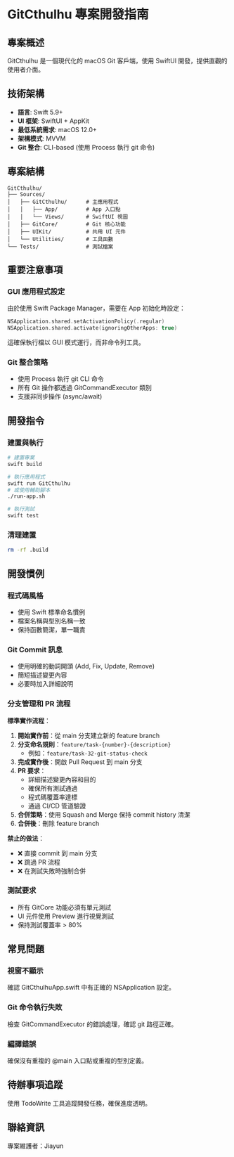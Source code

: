 # GitCthulhu 專案開發指南

## 專案概述
GitCthulhu 是一個現代化的 macOS Git 客戶端，使用 SwiftUI 開發，提供直觀的使用者介面。

## 技術架構
- **語言**: Swift 5.9+
- **UI 框架**: SwiftUI + AppKit
- **最低系統需求**: macOS 12.0+
- **架構模式**: MVVM
- **Git 整合**: CLI-based (使用 Process 執行 git 命令)

## 專案結構
```
GitCthulhu/
├── Sources/
│   ├── GitCthulhu/      # 主應用程式
│   │   ├── App/         # App 入口點
│   │   └── Views/       # SwiftUI 視圖
│   ├── GitCore/         # Git 核心功能
│   ├── UIKit/           # 共用 UI 元件
│   └── Utilities/       # 工具函數
└── Tests/               # 測試檔案
```

## 重要注意事項

### GUI 應用程式設定
由於使用 Swift Package Manager，需要在 App 初始化時設定：
```swift
NSApplication.shared.setActivationPolicy(.regular)
NSApplication.shared.activate(ignoringOtherApps: true)
```
這確保執行檔以 GUI 模式運行，而非命令列工具。

### Git 整合策略
- 使用 Process 執行 git CLI 命令
- 所有 Git 操作都透過 GitCommandExecutor 類別
- 支援非同步操作 (async/await)

## 開發指令

### 建置與執行
```bash
# 建置專案
swift build

# 執行應用程式
swift run GitCthulhu
# 或使用輔助腳本
./run-app.sh

# 執行測試
swift test
```

### 清理建置
```bash
rm -rf .build
```

## 開發慣例

### 程式碼風格
- 使用 Swift 標準命名慣例
- 檔案名稱與型別名稱一致
- 保持函數簡潔，單一職責

### Git Commit 訊息
- 使用明確的動詞開頭 (Add, Fix, Update, Remove)
- 簡短描述變更內容
- 必要時加入詳細說明

### 分支管理和 PR 流程
**標準實作流程**：
1. **開始實作前**：從 main 分支建立新的 feature branch
2. **分支命名規則**：`feature/task-{number}-{description}`
   - 例如：`feature/task-32-git-status-check`
3. **完成實作後**：開啟 Pull Request 到 main 分支
4. **PR 要求**：
   - 詳細描述變更內容和目的
   - 確保所有測試通過
   - 程式碼覆蓋率達標
   - 通過 CI/CD 管道驗證
5. **合併策略**：使用 Squash and Merge 保持 commit history 清潔
6. **合併後**：刪除 feature branch

**禁止的做法**：
- ❌ 直接 commit 到 main 分支
- ❌ 跳過 PR 流程
- ❌ 在測試失敗時強制合併

### 測試要求
- 所有 GitCore 功能必須有單元測試
- UI 元件使用 Preview 進行視覺測試
- 保持測試覆蓋率 > 80%

## 常見問題

### 視窗不顯示
確認 GitCthulhuApp.swift 中有正確的 NSApplication 設定。

### Git 命令執行失敗
檢查 GitCommandExecutor 的錯誤處理，確認 git 路徑正確。

### 編譯錯誤
確保沒有重複的 @main 入口點或重複的型別定義。

## 待辦事項追蹤
使用 TodoWrite 工具追蹤開發任務，確保進度透明。

## 聯絡資訊
專案維護者：Jiayun
